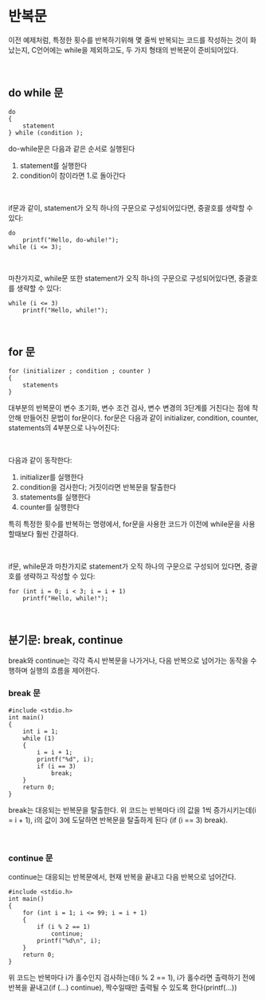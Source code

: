 # 반복문

이전 예제처럼, 특정한 횟수를 반복하기위해 몇 줄씩 반복되는 코드를 작성하는 것이 화났는지, C언어에는 while을 제외하고도, 두 가지 형태의 반복문이 준비되어있다.

<br/>

## do while 문


```
do
{
    statement
} while (condition );
```

do-while문은 다음과 같은 순서로 실행된다
1. statement를 실행한다
2. condition이 참이라면 1.로 돌아간다

<br/>


if문과 같이, statement가 오직 하나의 구문으로 구성되어있다면, 중괄호를 생략할 수 있다:

```
do
    printf("Hello, do-while!");
while (i <= 3);
```

<br/>

마찬가지로, while문 또한 statement가 오직 하나의 구문으로 구성되어있다면, 중괄호를 생략할 수 있다:
```
while (i <= 3)
    printf("Hello, while!");
```

<br/>


## for 문
```
for (initializer ; condition ; counter )
{
    statements
}
```

대부분의 반복문이 변수 초기화, 변수 조건 검사, 변수 변경의 3단계를 거친다는 점에 착안해 만들어진 문법이 for문이다. for문은 다음과 같이 initializer, condition, counter, statements의 4부분으로 나누어진다:

<br/>


다음과 같이 동작한다:
1. initializer를 실행한다
2. condition을 검사한다; 거짓이라면 반복문을 탈출한다
3. statements를 실행한다
4. counter를 실행한다

특히 특정한 횟수를 반복하는 명령에서, for문을 사용한 코드가 이전에 while문을 사용할때보다 훨씬 간결하다.

<br/>

if문, while문과 마찬가지로 statement가 오직 하나의 구문으로 구성되어 있다면, 중괄호를 생략하고 작성할 수 있다:
```
for (int i = 0; i < 3; i = i + 1)
    printf("Hello, while!");
```

<br/>


## 분기문: break, continue

break와 continue는 각각 즉시 반복문을 나가거나, 다음 반복으로 넘어가는 동작을 수행하며 실행의 흐름을 제어한다.

### break 문
```
#include <stdio.h>
int main()
{
    int i = 1;
    while (1)
    {
        i = i + 1;
        printf("%d", i);
        if (i == 3)
            break;
    }
    return 0;
}
```
break는 대응되는 반복문을 탈출한다. 위 코드는 반복마다 i의 값을 1씩 증가시키는데(i = i + 1), i의 값이 3에 도달하면 반복문을 탈출하게 된다 (if (i == 3) break).

<br/>


### continue 문

continue는 대응되는 반복문에서, 현재 반복을 끝내고 다음 반복으로 넘어간다.

```
#include <stdio.h>
int main()
{
    for (int i = 1; i <= 99; i = i + 1)
    {
        if (i % 2 == 1)
            continue;
        printf("%d\n", i);
    }
    return 0;
}
```

위 코드는 반복마다 i가 홀수인지 검사하는데(i % 2 == 1), i가 홀수라면 출력하기 전에 반복을 끝내고(if (...) continue), 짝수일때만 출력될 수 있도록 한다(printf(...))